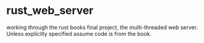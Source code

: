 # rust_web_server
working through the rust books final project, the multi-threaded web server. Unless explicitly specified assume code is from the book.
